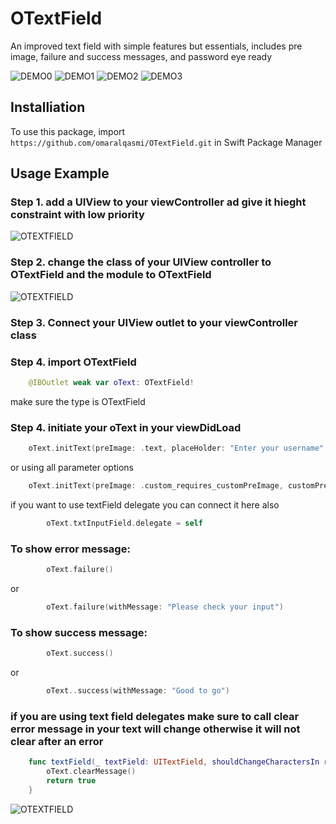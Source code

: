 # OTextField
An improved text field with simple features but essentials, includes  pre image, failure and success messages, and password eye ready

![DEMO0](https://user-images.githubusercontent.com/36946797/246603431-b857c47a-6121-4081-b02c-4c168b995a7b.png)
![DEMO1](https://user-images.githubusercontent.com/36946797/246602624-a8617d05-dd9b-449a-81f9-d5e2fe4491b9.png)
![DEMO2](https://user-images.githubusercontent.com/36946797/246602630-6271b8f3-f920-43bf-90d1-7c92300fd652.png)
![DEMO3](https://user-images.githubusercontent.com/36946797/246602632-342e11d4-e07a-4766-8fdb-3349b155af97.png)

## Installiation
To use this package, import `https://github.com/omaralqasmi/OTextField.git` in Swift Package Manager


## Usage Example

### Step 1. add a UIView to your viewController ad give it hieght constraint with low priority
![OTEXTFIELD](https://user-images.githubusercontent.com/36946797/246602661-e70e35d8-53ed-4b27-83ee-56c831c08cf6.png)
### Step 2. change the class of your UIView controller to OTextField and the module to OTextField
![OTEXTFIELD](https://user-images.githubusercontent.com/36946797/246602669-86194d68-a4f4-4e75-814f-cf3addf46b1f.png)
### Step 3. Connect your UIView outlet to your viewController class
### Step 4. import OTextField
```swift
    @IBOutlet weak var oText: OTextField!
```
make sure the type is OTextField
### Step 4. initiate your oText in your viewDidLoad
```swift
    oText.initText(preImage: .text, placeHolder: "Enter your username", isPassword: false)
```
or using all parameter options
```swift
    oText.initText(preImage: .custom_requires_customPreImage, customPreImage: UIImage(systemName: "person"), placeHolder: "My Place holder", isPassword: true, message: "A message shown under the text field", textFieldViewHeight: 60, borderColor: .black, iconsColor: .blue, messageColor: .black, successColor: .green, errorColor: .red)
```
if you want to use textField delegate you can connect it here also
```swift
        oText.txtInputField.delegate = self
```
### To show error message:
```swift
        oText.failure()
```
or
```swift
        oText.failure(withMessage: "Please check your input")
```
### To show success message:
```swift
        oText.success()
```
or
```swift
        oText..success(withMessage: "Good to go")
```
### if you are using text field delegates make sure to call clear error message in your text will change otherwise it will not clear after an error
```swift
    func textField(_ textField: UITextField, shouldChangeCharactersIn range: NSRange, replacementString string: String) -> Bool {
        oText.clearMessage()
        return true
    }
```
![OTEXTFIELD](https://user-images.githubusercontent.com/36946797/246602673-7eb74ddf-4a1e-4ef4-850a-f451d55cc6ae.png)
